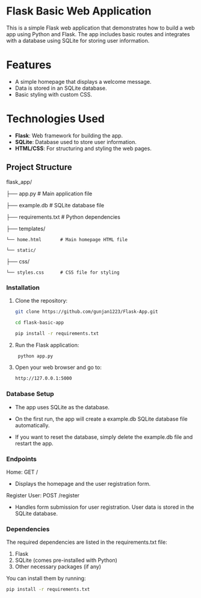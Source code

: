 # Flask Basic Web Application

This is a simple Flask web application that demonstrates how to build a web app using Python and Flask. The app includes basic routes and integrates with a database using SQLite for storing user information.

# Features

- A simple homepage that displays a welcome message.
- Data is stored in an SQLite database.
- Basic styling with custom CSS.

# Technologies Used

- **Flask**: Web framework for building the app.
- **SQLite**: Database used to store user information.
- **HTML/CSS**: For structuring and styling the web pages.

## Project Structure

flask_app/

├── app.py              # Main application file 

├── example.db          # SQLite database file 

├── requirements.txt    # Python dependencies 

├── templates/ 

    └── home.html       # Main homepage HTML file 

    └── static/ 

├── css/ 

    └── styles.css      # CSS file for styling


### Installation

1. Clone the repository:
   ```bash
   git clone https://github.com/gunjan1223/Flask-App.git

   cd flask-basic-app
   
   pip install -r requirements.txt

2. Run the Flask application:
    ```bash
     python app.py

3. Open your web browser and go to:
   ```bash
   http://127.0.0.1:5000

### Database Setup
- The app uses SQLite as the database.

- On the first run, the app will create a example.db SQLite database file automatically.

- If you want to reset the database, simply delete the example.db file and restart the app.

### Endpoints

Home: GET /

- Displays the homepage and the user registration form.
  
Register User: POST /register

- Handles form submission for user registration. User data is stored in the SQLite database.
  
### Dependencies

The required dependencies are listed in the requirements.txt file:
1. Flask
2. SQLite (comes pre-installed with Python)
3. Other necessary packages (if any)

You can install them by running:
   ```bash
  pip install -r requirements.txt
